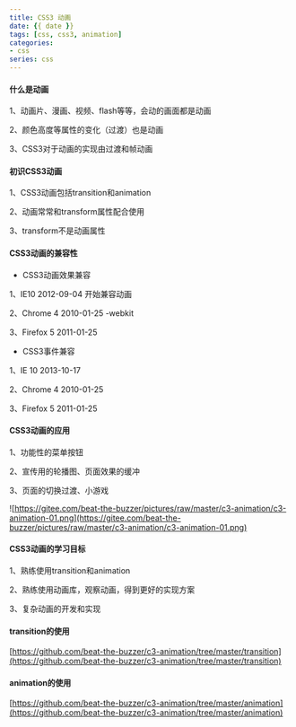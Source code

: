 ```yaml
---
title: CSS3 动画
date: {{ date }}
tags: [css, css3, animation]
categories: 
- css
series: css
---
```


#### 什么是动画

1、动画片、漫画、视频、flash等等，会动的画面都是动画

2、颜色高度等属性的变化（过渡）也是动画

3、CSS3对于动画的实现由过渡和帧动画

#### 初识CSS3动画

1、CSS3动画包括transition和animation

2、动画常常和transform属性配合使用

3、transform不是动画属性

#### CSS3动画的兼容性

- CSS3动画效果兼容

1、IE10 2012-09-04 开始兼容动画

2、Chrome 4 2010-01-25 -webkit

3、Firefox 5 2011-01-25

- CSS3事件兼容

1、IE 10 2013-10-17

2、Chrome 4 2010-01-25

3、Firefox 5 2011-01-25

#### CSS3动画的应用

1、功能性的菜单按钮

2、宣传用的轮播图、页面效果的缓冲

3、页面的切换过渡、小游戏

![https://gitee.com/beat-the-buzzer/pictures/raw/master/c3-animation/c3-animation-01.png](https://gitee.com/beat-the-buzzer/pictures/raw/master/c3-animation/c3-animation-01.png)

#### CSS3动画的学习目标

1、熟练使用transition和animation

2、熟练使用动画库，观察动画，得到更好的实现方案

3、复杂动画的开发和实现

#### transition的使用

[https://github.com/beat-the-buzzer/c3-animation/tree/master/transition](https://github.com/beat-the-buzzer/c3-animation/tree/master/transition)

#### animation的使用

[https://github.com/beat-the-buzzer/c3-animation/tree/master/animation](https://github.com/beat-the-buzzer/c3-animation/tree/master/animation)